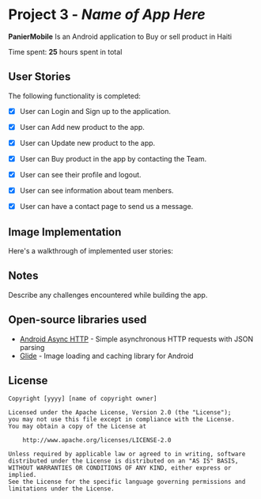 # 

# Project 3 - *Name of App Here*

**PanierMobile** Is an Android application to Buy or sell product in Haiti 

Time spent: **25** hours spent in total

## User Stories

The following  functionality is completed:

- [x] User can Login and Sign up to the application.
- [x] User can Add new product to the app.
- [x] User can Update new product to the app.
- [x] User can Buy product in the app by contacting the Team.
- [x] User can see their profile and logout.
- [x] User can see information about team menbers.
- [x] User can have a contact page to send us a message.




## Image Implementation 
Here's a walkthrough of implemented user stories:



## Notes

Describe any challenges encountered while building the app.

## Open-source libraries used

- [Android Async HTTP](https://github.com/codepath/CPAsyncHttpClient) - Simple asynchronous HTTP requests with JSON parsing
- [Glide](https://github.com/bumptech/glide) - Image loading and caching library for Android

## License

    Copyright [yyyy] [name of copyright owner]

    Licensed under the Apache License, Version 2.0 (the "License");
    you may not use this file except in compliance with the License.
    You may obtain a copy of the License at

        http://www.apache.org/licenses/LICENSE-2.0

    Unless required by applicable law or agreed to in writing, software
    distributed under the License is distributed on an "AS IS" BASIS,
    WITHOUT WARRANTIES OR CONDITIONS OF ANY KIND, either express or implied.
    See the License for the specific language governing permissions and
    limitations under the License.

